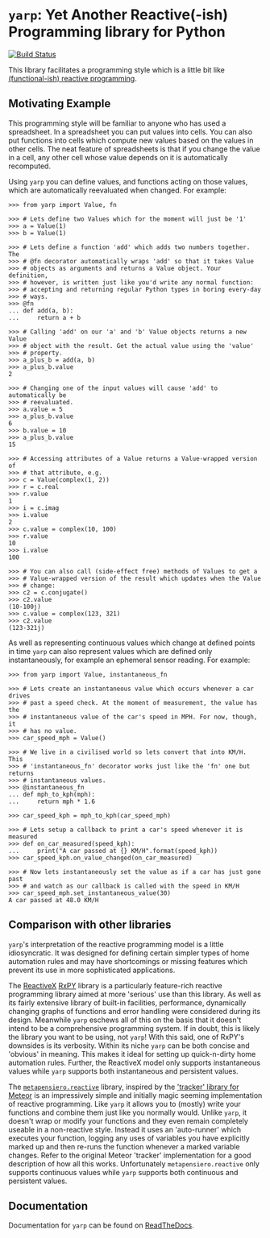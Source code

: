 `yarp`: Yet Another Reactive(-ish) Programming library for Python
=================================================================

[![Build Status](https://travis-ci.org/mossblaser/yarp.svg?branch=master)](https://travis-ci.org/mossblaser/yarp)

This library facilitates a programming style which is a little bit like
[(functional-ish) reactive
programming](https://en.wikipedia.org/wiki/Functional_reactive_programming).

Motivating Example
------------------

This programming style will be familiar to anyone who has used a spreadsheet.
In a spreadsheet you can put values into cells. You can also put functions into
cells which compute new values based on the values in other cells. The neat
feature of spreadsheets is that if you change the value in a cell, any other
cell whose value depends on it is automatically recomputed.

Using `yarp` you can define values, and functions acting on those values, which
are automatically reevaluated when changed. For example:

    >>> from yarp import Value, fn
    
    >>> # Lets define two Values which for the moment will just be '1'
    >>> a = Value(1)
    >>> b = Value(1)
    
    >>> # Lets define a function 'add' which adds two numbers together. The
    >>> # @fn decorator automatically wraps 'add' so that it takes Value
    >>> # objects as arguments and returns a Value object. Your definition,
    >>> # however, is written just like you'd write any normal function:
    >>> # accepting and returning regular Python types in boring every-day
    >>> # ways.
    >>> @fn
    ... def add(a, b):
    ...     return a + b
    
    >>> # Calling 'add' on our 'a' and 'b' Value objects returns a new Value
    >>> # object with the result. Get the actual value using the 'value'
    >>> # property.
    >>> a_plus_b = add(a, b)
    >>> a_plus_b.value
    2
    
    >>> # Changing one of the input values will cause 'add' to automatically be
    >>> # reevaluated.
    >>> a.value = 5
    >>> a_plus_b.value
    6
    >>> b.value = 10
    >>> a_plus_b.value
    15
    
    >>> # Accessing attributes of a Value returns a Value-wrapped version of
    >>> # that attribute, e.g.
    >>> c = Value(complex(1, 2))
    >>> r = c.real
    >>> r.value
    1
    >>> i = c.imag
    >>> i.value
    2
    >>> c.value = complex(10, 100)
    >>> r.value
    10
    >>> i.value
    100
    
    >>> # You can also call (side-effect free) methods of Values to get a
    >>> # Value-wrapped version of the result which updates when the Value
    >>> # change:
    >>> c2 = c.conjugate()
    >>> c2.value
    (10-100j)
    >>> c.value = complex(123, 321)
    >>> c2.value
    (123-321j)

As well as representing continuous values which change at defined points in
time `yarp` can also represent values which are defined only instantaneously,
for example an ephemeral sensor reading. For example:

    >>> from yarp import Value, instantaneous_fn
    
    >>> # Lets create an instantaneous value which occurs whenever a car drives
    >>> # past a speed check. At the moment of measurement, the value has the
    >>> # instantaneous value of the car's speed in MPH. For now, though, it
    >>> # has no value.
    >>> car_speed_mph = Value()
    
    >>> # We live in a civilised world so lets convert that into KM/H. This
    >>> # 'instantaneous_fn' decorator works just like the 'fn' one but returns
    >>> # instantaneous values.
    >>> @instantaneous_fn
    ... def mph_to_kph(mph):
    ...     return mph * 1.6
    
    >>> car_speed_kph = mph_to_kph(car_speed_mph)
    
    >>> # Lets setup a callback to print a car's speed whenever it is measured
    >>> def on_car_measured(speed_kph):
    ...     print("A car passed at {} KM/H".format(speed_kph))
    >>> car_speed_kph.on_value_changed(on_car_measured)
    
    >>> # Now lets instantaneously set the value as if a car has just gone past
    >>> # and watch as our callback is called with the speed in KM/H
    >>> car_speed_mph.set_instantaneous_value(30)
    A car passed at 48.0 KM/H

Comparison with other libraries
-------------------------------

`yarp`'s interpretation of the reactive programming model is a little
idiosyncratic. It was designed for defining certain simpler types of home
automation rules and may have shortcomings or missing features which prevent
its use in more sophisticated applications.

The [ReactiveX](http://reactivex.io/) [RxPY](https://github.com/ReactiveX/RxPY)
library is a particularly feature-rich reactive programming library aimed at
more 'serious' use than this library. As well as its fairly extensive library
of built-in facilities, performance, dynamically changing graphs of functions
and error handling were considered during its design. Meanwhile `yarp` eschews
all of this on the basis that it doesn't intend to be a comprehensive
programming system. If in doubt, this is likely the library you want to be
using, not `yarp`! With this said, one of RxPY's downsides is its verbosity.
Within its niche `yarp` can be both concise and 'obvious' in meaning.  This
makes it ideal for setting up quick-n-dirty home automation rules.  Further,
the ReactiveX model only supports instantaneous values while `yarp` supports
both instantaneous and persistent values.

The
[`metapensiero.reactive`](https://github.com/metapensiero/metapensiero.reactive)
library, inspired by the ['tracker' library for
Meteor](https://github.com/metapensiero/metapensiero.reactive) is an
impressively simple and initially magic seeming implementation of reactive
programming. Like `yarp` it allows you to (mostly) write your functions and
combine them just like you normally would. Unlike `yarp`, it doesn't wrap or
modify your functions and they even remain completely useable in a non-reactive
style. Instead it uses an 'auto-runner' which executes your function, logging
any uses of variables you have explicitly marked up and then re-runs the
function whenever a marked variable changes. Refer to the original Meteor
'tracker' implementation for a good description of how all this works.
Unfortunately `metapensiero.reactive` only supports continuous values while
`yarp` supports both continuous and persistent values.

Documentation
-------------

Documentation for `yarp` can be found on
[ReadTheDocs](http://yarp.readthedocs.io/).
